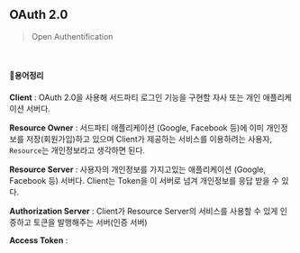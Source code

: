 ## OAuth 2.0

> Open Authentification </br>

</br>

#### 🔘용어정리

**Client** : OAuth 2.0을 사용해 서드파티 로그인 기능을 구현할 자사 또는 개인 애플리케이션 서버다.

**Resource Owner** : 서드파티 애플리케이션 (Google, Facebook 등)에 이미 개인정보를 저장(회원가입)하고 있으며 Client가 제공하는 서비스를 이용하려는 사용자, `Resource`는 개인정보라고 생각하면 된다.

**Resource Server** : 사용자의 개인정보를 가지고있는 애플리케이션 (Google, Facebook 등) 서버다. Client는 Token을 이 서버로 넘겨 개인정보를 응답 받을 수 있다.

**Authorization Server** : Client가 Resource Server의 서비스를 사용할 수 있게 인증하고 토큰을 발행해주는 서버(인증 서버)

**Access Token** : 



